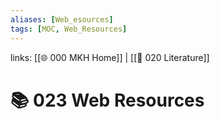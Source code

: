 ```yaml
---
aliases: [Web_esources]
tags: [MOC, Web_Resources]
---
```

links: [[🌐 000 MKH Home]] | [[📖 020 Literature]]

# 📚 023 Web Resources

